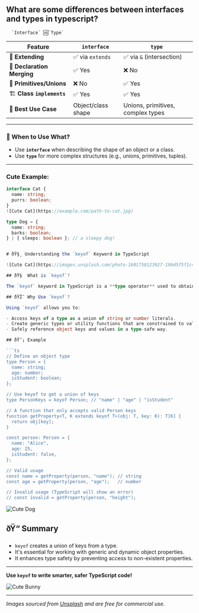 ## What are some differences between interfaces and types in typescript?

      `Interface` 🆚`Type`

| Feature | `interface` | `type` |
|--------|-------------|--------|
| 🧬 **Extending** | ✅ via `extends` | ✅ via `&` (intersection) |
| 🧩 **Declaration Merging** | ✅ Yes | ❌ No |
| 🧪 **Primitives/Unions** | ❌ No | ✅ Yes |
| 🏗️ **Class `implements`** | ✅ Yes | ✅ Yes |
| 🎯 **Best Use Case** | Object/class shape | Unions, primitives, complex types |

---

### 🎀 When to Use What?

- Use **`interface`** when describing the shape of an object or a class.
- Use **`type`** for more complex structures (e.g., unions, primitives, tuples).

---

### Cute Example:

```ts
interface Cat {
  name: string;
  purrs: boolean;
}
![Cute Cat](https://example.com/path-to-cat.jpg)

type Dog = {
  name: string;
  barks: boolean;
} | { sleeps: boolean }; // a sleepy dog!


# ðŸ§¸ Understanding the `keyof` Keyword in TypeScript

![Cute Cat](https://images.unsplash.com/photo-1601758123927-196d5f5f1c4b?auto=format&fit=crop&w=800&q=60)

## ðŸ§  What is `keyof`?

The `keyof` keyword in TypeScript is a **type operator** used to obtain the union of keys from a given object type. It's particularly useful for creating **generic** and **type-safe** code when working with dynamic object properties.

## ðŸŽ¯ Why Use `keyof`?

Using `keyof` allows you to:

- Access keys of a type as a union of string or number literals.
- Create generic types or utility functions that are constrained to valid property names.
- Safely reference object keys and values in a type-safe way.

## ðŸ’¡ Example

```ts
// Define an object type
type Person = {
  name: string;
  age: number;
  isStudent: boolean;
};

// Use keyof to get a union of keys
type PersonKeys = keyof Person; // "name" | "age" | "isStudent"

// A function that only accepts valid Person keys
function getProperty<T, K extends keyof T>(obj: T, key: K): T[K] {
  return obj[key];
}

const person: Person = {
  name: "Alice",
  age: 25,
  isStudent: false,
};

// Valid usage
const name = getProperty(person, "name"); // string
const age = getProperty(person, "age");   // number

// Invalid usage (TypeScript will show an error)
// const invalid = getProperty(person, "height");
```

![Cute Dog](https://images.unsplash.com/photo-1560807707-8cc77767d783?auto=format&fit=crop&w=800&q=60)

## ðŸ“ Summary

- `keyof` creates a union of keys from a type.
- It's essential for working with generic and dynamic object properties.
- It enhances type safety by preventing access to non-existent properties.

---

**Use `keyof` to write smarter, safer TypeScript code!**

![Cute Bunny](https://images.unsplash.com/photo-1546182990-dffeafbe841d?auto=format&fit=crop&w=800&q=60)

---

*Images sourced from [Unsplash](https://unsplash.com/s/photos/cute) and are free for commercial use.*
